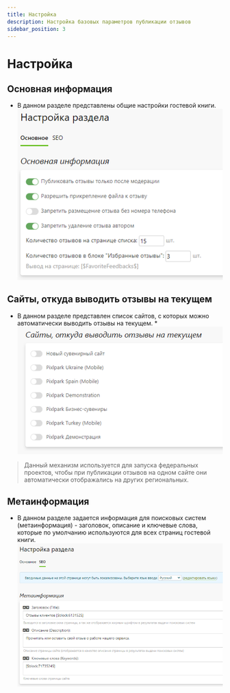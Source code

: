 ```yaml
---
title: Настройка
description: Настройка базовых параметров публикации отзывов
sidebar_position: 3
---
```


# Настройка

## Основная информация
* В данном разделе представлены общие настройки гостевой книги.
![](../_media/feedback/settings-general.png)

## Сайты, откуда выводить отзывы на текущем
* В данном разделе представлен список сайтов, с которых можно автоматически выводить отзывы на текущем. 
*![](../_media/feedback/settings-websites.png)
> Данный механизм используется для запуска федеральных проектов, чтобы при публикации отзывов на одном сайте они автоматически отображались на других региональных.

## Метаинформация
* В данном разделе задается информация для поисковых систем (метаинформация) - заголовок, описание и ключевые слова, которые по умолчанию используются для всех страниц гостевой книги.
![](../_media/feedback/settings-seo.png)